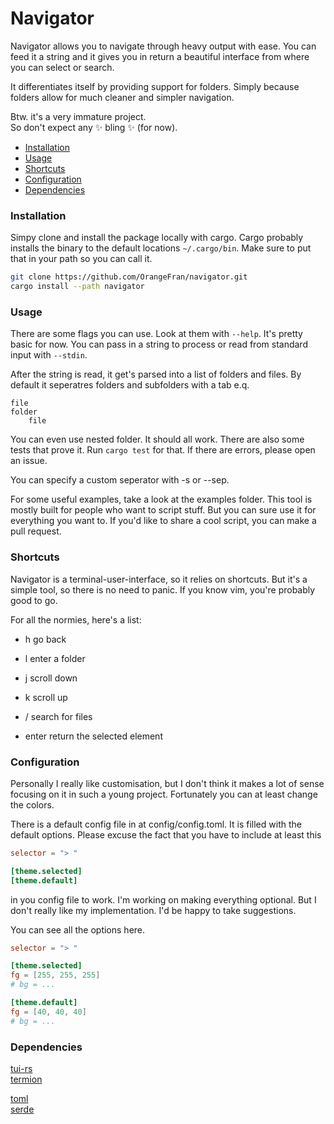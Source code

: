 # Navigator

Navigator allows you to navigate through heavy output with ease.
You can feed it a string and it gives you in return a beautiful interface from where you can select or search.

It differentiates itself by providing support for folders.
Simply because folders allow for much cleaner and simpler navigation.

Btw. it's a very immature project.<br>
So don't expect any ✨ bling ✨ (for now).

- [Installation](#installation)
- [Usage](#usage)
- [Shortcuts](#shortcuts)
- [Configuration](#configuration)
- [Dependencies](#dependencies)

### Installation

Simpy clone and install the package locally with cargo.
Cargo probably installs the binary to the default locations `~/.cargo/bin`.
Make sure to put that in your path so you can call it.

``` bash
git clone https://github.com/OrangeFran/navigator.git
cargo install --path navigator
```

### Usage

There are some flags you can use. Look at them with `--help`.
It's pretty basic for now. You can pass in a string to process or read from standard input with `--stdin`.

After the string is read, it get's parsed into a list of folders and files.
By default it seperatres folders and subfolders with a tab e.q.
```
file
folder
    file
```
You can even use nested folder. It should all work.
There are also some tests that prove it. Run `cargo test` for that.
If there are errors, please open an issue.

You can specify a custom seperator with -s or --sep.

For some useful examples, take a look at the examples folder.
This tool is mostly built for people who want to script stuff.
But you can sure use it for everything you want to.
If you'd like to share a cool script, you can make a pull request.

### Shortcuts

Navigator is a terminal-user-interface, so it relies on shortcuts.
But it's a simple tool, so there is no need to panic. If you know vim, you're probably good to go.

For all the normies, here's a list:

- h         go back
- l         enter a folder
- j         scroll down
- k         scroll up

- /         search for files
- enter     return the selected element

### Configuration

Personally I really like customisation, but I don't think it makes a lot of sense 
focusing on it in such a young project. Fortunately you can at least change the colors.

There is a default config file in at config/config.toml.
It is filled with the default options. 
Please excuse the fact that you have to include at least this

``` toml
selector = "> "

[theme.selected]
[theme.default]
```

in you config file to work. I'm working on making everything optional.
But I don't really like my implementation. I'd be happy to take suggestions.

You can see all the options here.

``` toml
selector = "> "

[theme.selected]
fg = [255, 255, 255]
# bg = ...

[theme.default]
fg = [40, 40, 40]
# bg = ...
```

### Dependencies

[tui-rs](https://github.com/fdehau/tui-rs)<br>
[termion](https://github.com/redox-os/termion.git)

[toml](https://github.com/alexcrichton/toml-rs)<br>
[serde](https://github.com/serde-rs/serde)
